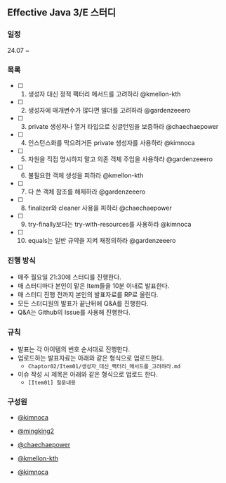 ## Effective Java 3/E 스터디

### 일정

24.07 ~

### 목록

-   [ ] 1. 생성자 대신 정적 팩터리 메서드를 고려하라 @kmellon-kth
-   [ ] 2. 생성자에 매개변수가 많다면 빌더를 고려하라 @gardenzeeero
-   [ ] 3. private 생성자나 열거 타입으로 싱글턴임을 보증하라 @chaechaepower
-   [ ] 4. 인스턴스화를 막으려거든 private 생성자를 사용하라 @kimnoca
-   [ ] 5. 자원을 직접 명시하지 말고 의존 객체 주입을 사용하라 @gardenzeeero
-   [ ] 6. 불필요한 객체 생성을 피하라 @kmellon-kth
-   [ ] 7. 다 쓴 객체 참조를 해제하라 @gardenzeeero
-   [ ] 8. finalizer와 cleaner 사용을 피하라 @chaechaepower
-   [ ] 9. try-finally보다는 try-with-resources를 사용하라 @kimnoca
-   [ ] 10. equals는 일반 규약을 지켜 재정의하라 @gardenzeeero

### 진행 방식

-   매주 월요일 21:30에 스터디를 진행한다.
-   매 스터디마다 본인이 맡은 Item들을 10분 이내로 발표한다.
-   매 스터디 진행 전까지 본인의 발표자료를 RP로 올린다.
-   모든 스터디원의 발표가 끝난뒤에 Q&A를 진행한다.
-   Q&A는 Github의 Issue를 사용해 진행한다.

### 규칙

-   발표는 각 아이템의 번호 순서대로 진행한다.
-   업로드하는 발표자료는 아래와 같은 형식으로 업로드한다.
    -   `Chaptor02/Item01/생성자_대신_팩터리_메서드를_고려하라.md`
-   이슈 작성 시 제목은 아래와 같은 형식으로 업로드 한다.
    -   `[Item01] 질문내용`

### 구성원

-   [@kimnoca](https://github.com/kimnoca)

-   [@mingking2](https://github.com/mingking2)

-   [@chaechaepower](https://github.com/chaechaepower)

-   [@kmellon-kth](https://github.com/kmellon-kth)

-   [@kimnoca](https://github.com/gardenzeeero)

